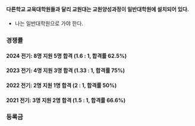#### 다른학교 교육대학원들과 달리 교원대는 교원양성과정이 일반대학원에 설치되어 있다.
- 나는 일반대학원으로 가야 한다.

### 경쟁률
#### 2024 전기: 8명 지원 5명 합격 (1.6 : 1, 합격률 62.5%)
#### 2023 전기: 4명 지원 3명 합격 (1.33 : 1, 합격률 75%)
#### 2022 전기: 2명 지원 1명 합격 (2 : 1, 합격률 50%)
#### 2021 전기: 3명 지원 2명 합격 (1.5 : 1, 합격률 66.6%)

### 등록금
